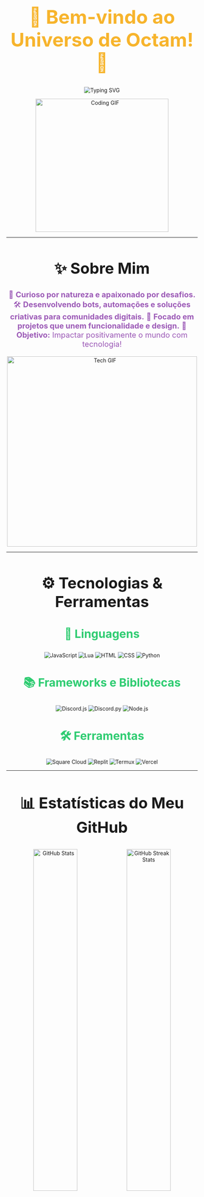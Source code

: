 <h1 align="center" style="color: #F7B42C; font-size: 50px;">🎉 Bem-vindo ao Universo de Octam! 🎉</h1>

<p align="center">
  <img src="https://readme-typing-svg.demolab.com?font=Fira+Code&size=30&pause=1000&color=F7B42C&center=true&vCenter=true&width=800&lines=Desenvolvedor+Apaixonado+por+Tecnologia!;Criando+Bots+e+Automações+Incríveis;Sempre+aprendendo+e+compartilhando+conhecimento!" alt="Typing SVG" />
</p>

<div align="center">
  <img src="https://media.giphy.com/media/3o7abKhOpu0NwenH3O/giphy.gif" width="350" alt="Coding GIF">
</div>

---

<h2 align="center" style="font-size: 40px;">✨ Sobre Mim</h2>

<div align="center">
  <p style="font-size: 20px; color: #9b59b6;">
    🌱 <strong>Curioso por natureza e apaixonado por desafios.</strong>  
    🛠️ <strong>Desenvolvendo bots, automações e soluções criativas para comunidades digitais.</strong>  
    🚀 <strong>Focado em projetos que unem funcionalidade e design.</strong>  
    🎯 <strong>Objetivo:</strong> Impactar positivamente o mundo com tecnologia!  
  </p>
</div>

<div align="center">
  <img src="https://media.giphy.com/media/26tn33aiTi1jkl6H6/giphy.gif" width="500" alt="Tech GIF">
</div>

---

<h2 align="center" style="font-size: 40px;">⚙️ Tecnologias & Ferramentas</h2>

<div align="center">
  <h3 style="font-size: 30px; color: #2ecc71;">🌟 Linguagens</h3>
  <img src="https://img.shields.io/badge/JavaScript-F7DF1E?style=for-the-badge&logo=javascript&logoColor=black" alt="JavaScript">
  <img src="https://img.shields.io/badge/Lua-2C2D72?style=for-the-badge&logo=lua&logoColor=white" alt="Lua">
  <img src="https://img.shields.io/badge/HTML-E34F26?style=for-the-badge&logo=html5&logoColor=white" alt="HTML">
  <img src="https://img.shields.io/badge/CSS-1572B6?style=for-the-badge&logo=css3&logoColor=white" alt="CSS">
  <img src="https://img.shields.io/badge/Python-3776AB?style=for-the-badge&logo=python&logoColor=white" alt="Python">

  <h3 style="font-size: 30px; color: #2ecc71;">📚 Frameworks e Bibliotecas</h3>
  <img src="https://img.shields.io/badge/Discord.js-5865F2?style=for-the-badge&logo=discord&logoColor=white" alt="Discord.js">
  <img src="https://img.shields.io/badge/Discord.py-3776AB?style=for-the-badge&logo=python&logoColor=white" alt="Discord.py">
  <img src="https://img.shields.io/badge/Node.js-339933?style=for-the-badge&logo=node.js&logoColor=white" alt="Node.js">
  
  <h3 style="font-size: 30px; color: #2ecc71;">🛠️ Ferramentas</h3>
  <img src="https://img.shields.io/badge/Square_Cloud-5C6BC0?style=for-the-badge&logo=google-cloud&logoColor=white" alt="Square Cloud">
  <img src="https://img.shields.io/badge/Replit-667881?style=for-the-badge&logo=replit&logoColor=white" alt="Replit">
  <img src="https://img.shields.io/badge/Termux-000000?style=for-the-badge&logo=termux&logoColor=white" alt="Termux">
  <img src="https://img.shields.io/badge/Vercel-000000?style=for-the-badge&logo=vercel&logoColor=white" alt="Vercel">
</div>

---

<h2 align="center" style="font-size: 40px;">📊 Estatísticas do Meu GitHub</h2>

<div align="center">
  <img src="https://github-readme-stats.vercel.app/api?username=Octam00&show_icons=true&theme=radical&hide_title=false&title_color=F7B42C" alt="GitHub Stats" width="48%">
  <img src="https://github-readme-streak-stats.herokuapp.com/?user=Octam00&theme=radical&date_format=M%20j%5B%2C%20Y%5D&ring=F7B42C" alt="GitHub Streak Stats" width="48%">
</div>

<div align="center">
  <img src="https://github-profile-summary-cards.vercel.app/api/cards/profile-details?username=Octam00&theme=radical" alt="GitHub Summary">
</div>

---

<h2 align="center" style="font-size: 40px;">📌 Projetos Destaques</h2>

<div align="center">
  <a href="https://github.com/Octam00/PROJETO1">
    <img src="https://github-readme-stats.vercel.app/api/pin/?username=Octam00&repo=PROJETO1&theme=radical" alt="Projeto 1">
  </a>
  <a href="https://github.com/Octam00/PROJETO2">
    <img src="https://github-readme-stats.vercel.app/api/pin/?username=Octam00&repo=PROJETO2&theme=radical" alt="Projeto 2">
  </a>
  <a href="https://github.com/Octam00/PROJETO3">
    <img src="https://github-readme-stats.vercel.app/api/pin/?username=Octam00&repo=PROJETO3&theme=radical" alt="Projeto 3">
  </a>
</div>

---

<h2 align="center" style="font-size: 40px;">📞 Entre em Contato</h2>

<div align="center">
  <a href="mailto:octam@gmail.com">
    <img src="https://img.shields.io/badge/Gmail-D14836?style=for-the-badge&logo=gmail&logoColor=white" alt="Gmail">
  </a>
  <a href="https://wa.me/SEUNUMEROWHATSAPP">
    <img src="https://img.shields.io/badge/WhatsApp-25D366?style=for-the-badge&logo=whatsapp&logoColor=white" alt="WhatsApp">
  </a>
  <a href="https://discordapp.com/users/SEUIDDISCORD">
    <img src="https://img.shields.io/badge/Discord-5865F2?style=for-the-badge&logo=discord&logoColor=white" alt="Discord">
  </a>
</div>

<div align="center">
  <img src="https://media.giphy.com/media/1rNWVbPjzQZuDhty/giphy.gif" width="200" alt="Contato GIF">
</div>

---

<h3 align="center" style="font-size: 30px; color: #F7B42C;">⭐ Obrigado por visitar meu perfil! Se gostou, deixe uma estrela nos meus projetos! ⭐</h3>

<p align="center">
  <img src="https://media.giphy.com/media/du3J3cXyzhj75IOgvA/giphy.gif" width="250" alt="Obrigado">
</p>

---

<h2 align="center" style="font-size: 40px;">🌍 Conecte-se Comigo nas Redes Sociais</h2>

<div align="center">
  <a href="https://twitter.com/Octam" target="_blank">
    <img src="https://img.shields.io/badge/Twitter-1DA1F2?style=for-the-badge&logo=twitter&logoColor=white" alt="Twitter">
  </a>
  <a href="https://www.linkedin.com/in/Octam" target="_blank">
    <img src="https://img.shields.io/badge/LinkedIn-0A66C2?style=for-the-badge&logo=linkedin&logoColor=white" alt="LinkedIn">
  </a>
</div>

---

<h2 align="center" style="font-size: 40px;">🌐 Portfólio</h2>

<div align="center">
  <p style="font-size: 20px;">
    Confira meus projetos e soluções inovadoras no meu portfólio. Clique no link abaixo para explorar!
  </p>
  <a href="https://seulinkdoprojeto.com" target="_blank">
    <img src="https://img.shields.io/badge/Portfólio-FF6347?style=for-the-badge&logo=portfolio&logoColor=white" alt="Portfólio">
  </a>
</div>
